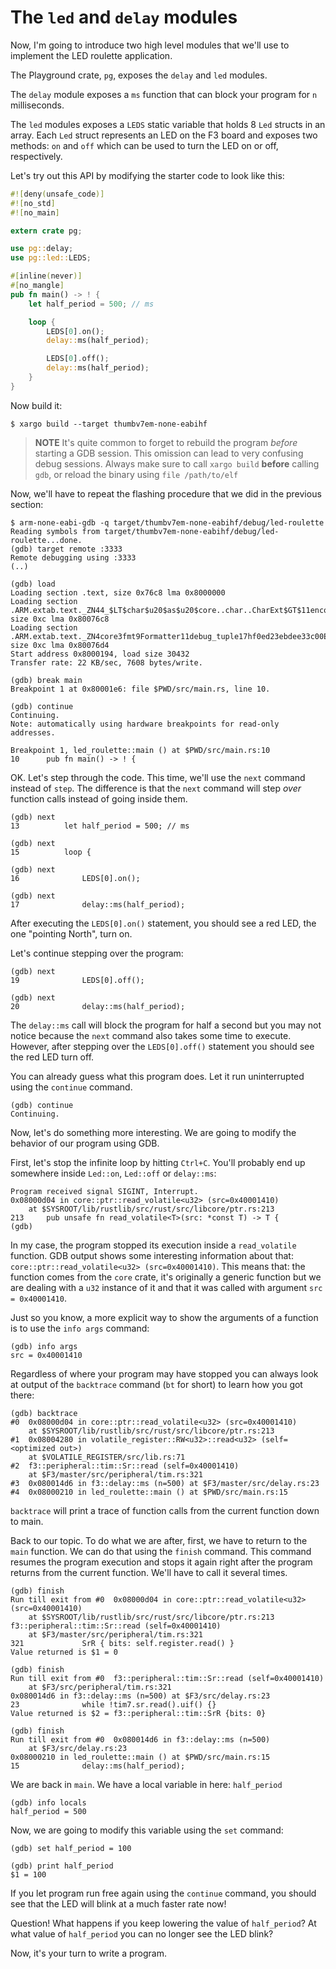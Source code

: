 # The `led` and `delay` modules

Now, I'm going to introduce two high level modules that we'll use to implement
the LED roulette application.

The Playground crate, `pg`, exposes the `delay` and `led` modules.

The `delay` module exposes a `ms` function that can block your program for `n`
milliseconds.

The `led` modules exposes a `LEDS` static variable that holds 8 `Led` structs
in an array. Each `Led` struct represents an LED on the F3 board and exposes
two methods: `on` and `off` which can be used to turn the LED on or off,
respectively.

Let's try out this API by modifying the starter code to look like this:

``` rust
#![deny(unsafe_code)]
#![no_std]
#![no_main]

extern crate pg;

use pg::delay;
use pg::led::LEDS;

#[inline(never)]
#[no_mangle]
pub fn main() -> ! {
    let half_period = 500; // ms

    loop {
        LEDS[0].on();
        delay::ms(half_period);

        LEDS[0].off();
        delay::ms(half_period);
    }
}
```

Now build it:

```
$ xargo build --target thumbv7em-none-eabihf
```

> **NOTE** It's quite common to forget to rebuild the program *before* starting
> a GDB session. This omission can lead to very confusing debug sessions. Always
> make sure to call `xargo build` **before** calling `gdb`, or reload the
> binary using `file /path/to/elf`

Now, we'll have to repeat the flashing procedure that we did in the previous
section:

```
$ arm-none-eabi-gdb -q target/thumbv7em-none-eabihf/debug/led-roulette
Reading symbols from target/thumbv7em-none-eabihf/debug/led-roulette...done.
(gdb) target remote :3333
Remote debugging using :3333
(..)

(gdb) load
Loading section .text, size 0x76c8 lma 0x8000000
Loading section .ARM.extab.text._ZN44_$LT$char$u20$as$u20$core..char..CharExt$GT$11encode_utf817h4f3134c02513b5e1E, size 0xc lma 0x80076c8
Loading section .ARM.extab.text._ZN4core3fmt9Formatter11debug_tuple17hf0ed23ebdee33c00E, size 0xc lma 0x80076d4
Start address 0x8000194, load size 30432
Transfer rate: 22 KB/sec, 7608 bytes/write.

(gdb) break main
Breakpoint 1 at 0x80001e6: file $PWD/src/main.rs, line 10.

(gdb) continue
Continuing.
Note: automatically using hardware breakpoints for read-only addresses.

Breakpoint 1, led_roulette::main () at $PWD/src/main.rs:10
10      pub fn main() -> ! {
```

OK. Let's step through the code. This time, we'll use the `next` command instead
of `step`. The difference is that the `next` command will step *over* function
calls instead of going inside them.

```
(gdb) next
13          let half_period = 500; // ms

(gdb) next
15          loop {

(gdb) next
16              LEDS[0].on();

(gdb) next
17              delay::ms(half_period);
```

After executing the `LEDS[0].on()` statement, you should see a red LED, the one
"pointing North", turn on.

Let's continue stepping over the program:

```
(gdb) next
19              LEDS[0].off();

(gdb) next
20              delay::ms(half_period);
```

The `delay::ms` call will block the program for half a second but you may not
notice because the `next` command also takes some time to execute. However,
after stepping over the `LEDS[0].off()` statement you should see the red LED
turn off.

You can already guess what this program does. Let it run uninterrupted using the
`continue` command.

```
(gdb) continue
Continuing.
```

Now, let's do something more interesting. We are going to modify the behavior of
our program using GDB.

First, let's stop the infinite loop by hitting `Ctrl+C`. You'll probably end up
somewhere inside `Led::on`, `Led::off` or `delay::ms`:

```
Program received signal SIGINT, Interrupt.
0x08000d04 in core::ptr::read_volatile<u32> (src=0x40001410)
    at $SYSROOT/lib/rustlib/src/rust/src/libcore/ptr.rs:213
213     pub unsafe fn read_volatile<T>(src: *const T) -> T {
(gdb)
```

In my case, the program stopped its execution inside a `read_volatile` function.
GDB output shows some interesting information about that:
`core::ptr::read_volatile<u32> (src=0x40001410)`. This means that: the function
comes from the `core` crate, it's originally a generic function but we are
dealing with a `u32` instance of it and that it was called with argument `src =
0x40001410`.

Just so you know, a more explicit way to show the arguments of a function is to
use the `info args` command:

```
(gdb) info args
src = 0x40001410
```

Regardless of where your program may have stopped you can always look at output
of the `backtrace` command (`bt` for short) to learn how you got there:

```
(gdb) backtrace
#0  0x08000d04 in core::ptr::read_volatile<u32> (src=0x40001410)
    at $SYSROOT/lib/rustlib/src/rust/src/libcore/ptr.rs:213
#1  0x08004280 in volatile_register::RW<u32>::read<u32> (self=<optimized out>)
    at $VOLATILE_REGISTER/src/lib.rs:71
#2  f3::peripheral::tim::Sr::read (self=0x40001410)
    at $F3/master/src/peripheral/tim.rs:321
#3  0x080014d6 in f3::delay::ms (n=500) at $F3/master/src/delay.rs:23
#4  0x08000210 in led_roulette::main () at $PWD/src/main.rs:15
```

`backtrace` will print a trace of function calls from the current function down
to main.

Back to our topic. To do what we are after, first, we have to return to the
`main` function. We can do that using the `finish` command. This command resumes
the program execution and stops it again right after the program returns from
the current function. We'll have to call it several times.

```
(gdb) finish
Run till exit from #0  0x08000d04 in core::ptr::read_volatile<u32> (src=0x40001410)
    at $SYSROOT/lib/rustlib/src/rust/src/libcore/ptr.rs:213
f3::peripheral::tim::Sr::read (self=0x40001410)
    at $F3/master/src/peripheral/tim.rs:321
321             SrR { bits: self.register.read() }
Value returned is $1 = 0

(gdb) finish
Run till exit from #0  f3::peripheral::tim::Sr::read (self=0x40001410)
    at $F3/src/peripheral/tim.rs:321
0x080014d6 in f3::delay::ms (n=500) at $F3/src/delay.rs:23
23              while !tim7.sr.read().uif() {}
Value returned is $2 = f3::peripheral::tim::SrR {bits: 0}

(gdb) finish
Run till exit from #0  0x080014d6 in f3::delay::ms (n=500)
    at $F3/src/delay.rs:23
0x08000210 in led_roulette::main () at $PWD/src/main.rs:15
15              delay::ms(half_period);
```

We are back in `main`. We have a local variable in here: `half_period`

```
(gdb) info locals
half_period = 500
```

Now, we are going to modify this variable using the `set` command:

```
(gdb) set half_period = 100

(gdb) print half_period
$1 = 100
```

If you let program run free again using the `continue` command, you should see
that the LED will blink at a much faster rate now!

Question! What happens if you keep lowering the value of `half_period`? At what
value of `half_period` you can no longer see the LED blink?

Now, it's your turn to write a program.
